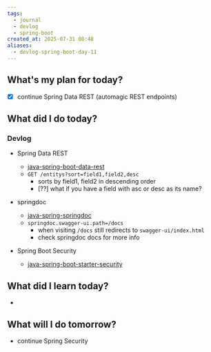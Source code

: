 ```yaml
---
tags:
  - journal
  - devlog
  - spring-boot
created_at: 2025-07-31 08:48
aliases:
  - devlog-spring-boot-day-11
---
```

## What's my plan for today?
- [x] continue Spring Data REST (automagic REST endpoints)

## What did I do today?

### Devlog
- Spring Data REST
	- [java-spring-boot-data-rest](../dev/java/spring/java-spring-boot-data-rest.md)
	- `GET /entitys?sort=field1,field2,desc`
		- sorts by field1, field2 in descending order
		- [??] what if you have a field with asc or desc as its name?
- springdoc
	- [java-spring-springdoc](../dev/java/spring/java-spring-springdoc.md)
	- `springdoc.swagger-ui.path=/docs`
		- when visiting `/docs` still redirects to `swagger-ui/index.html`
		- check springdoc docs for more info
		
- Spring Boot Security
	- [java-spring-boot-starter-security](../dev/java/spring/java-spring-boot-starter-security.md)

## What did I learn today?
- 

## What will I do tomorrow?
- continue Spring Security